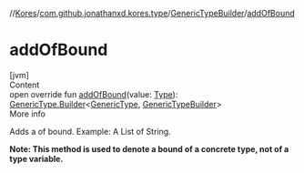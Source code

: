 //[Kores](../../index.md)/[com.github.jonathanxd.kores.type](../index.md)/[GenericTypeBuilder](index.md)/[addOfBound](add-of-bound.md)



# addOfBound  
[jvm]  
Content  
open override fun [addOfBound](add-of-bound.md)(value: [Type](https://docs.oracle.com/javase/8/docs/api/java/lang/reflect/Type.html)): [GenericType.Builder](../-generic-type/-builder/index.md)<[GenericType](../-generic-type/index.md), [GenericTypeBuilder](index.md)>  
More info  


Adds a of bound. Example: A List of String.



**Note: This method is used to denote a bound of a concrete type, not of a type variable.**

  



